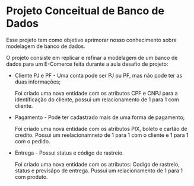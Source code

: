 # Projeto Conceitual de Banco de Dados
Esse projeto tem como objetivo aprimorar nosso conhecimento sobre modelagem de banco de dados.

O projeto consiste em replicar e refinar a modelagem de um banco de dados para um E-Comerce feita durante a aula desafio de projeto:

- Cliente PJ e PF - Uma conta pode ser PJ ou PF, mas não pode ter as duas informações;

  Foi criado uma nova entidade com os atributos CPF e CNPJ para a identificação do cliente, possui um relacionamento de 1 para 1 com cliente.
- Pagamento - Pode ter cadastrado mais de uma forma de pagamento;

  Foi criado uma nova entidade com os atributos PIX, boleto e cartão de credito. Possui um reelacionamneto de 1 para 1 com o cliente e 1 para 1 com o pedido.
- Entrega - Possui status e código de rastreio. 

   Foi criado uma nova entidade com os atributos: Codigo de rastreio, status e previsãpo de entrega. Pussui um relacionamento de 1 para 1 com produto.

